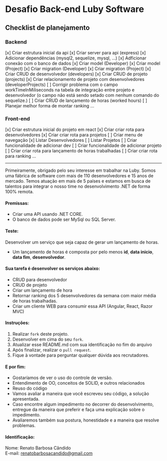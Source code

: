 # Desafio Back-end Luby Software

## Checklist de planejamento

### Backend
[x] Criar estrutura inicial da api
[x] Criar server para api (express)
[x] Adicionar dependências (mysql2, sequelize, mysql, ...)
[x] Adficionar conexão com o banco de dados
[x] Criar model (Developer)
[x] Criar model (Project)
[x] Criar migration (Developer)
[x] Criar migration (Project)
[x] Criar CRUD de desenvolvedor (developers)
[x] Criar CRUD de projeto (projects)
[x] Criar relacionamento de projeto com desenvolvedores (developerProjects)
[ ] Corrigir problema com o campo workTimeInMiliseconds na tabela de integração entre projeto e desenvolvedor (o campo não está sendo setado com nenhum comando do sequelize.)
[ ] Criar CRUD de lançamento de horas (worked hours) 
[ ] Planejar melhor forma de montar ranking
... 

### Front-end

[x] Criar estrutura inicial do projeto em react
[x] Criar criar rota para desenvolvedores
[x] Criar criar rota para projetos
[ ] Criar menu de navegação
[x] Listar Desenvolvedores
[ ] Listar Projetos
[ ] Criar funcionalidade de adicionar dev
[ ] Criar funcionalidade de adicionar projeto
[ ] Criar criar rota para lançamento de horas trabalhadas
[ ] Criar criar rota para ranking
...

-----

Primeiramente, obrigado pelo seu interesse em trabalhar na Luby. Somos uma fábrica de software com mais de 110 desenvolvedores e 15 anos de mercado. Temos atuação em mais de 5 países e estamos em busca de talentos para integrar o nosso time no desenvolvimento .NET de forma 100% remota.

#### Premissas:
- Criar uma API usando .NET CORE.
- O banco de dados pode ser  MySql ou SQL Server.

#### Teste:
Desenvolver um serviço que seja capaz de gerar um lançamento de horas.
- Um lançamento de horas é composta por pelo menos **id**, **data inicio**, **data fim**, **desenvolvedor**.

#### Sua tarefa é desenvolver os serviços abaixo:
- CRUD para desenvolvedor
- CRUD de projeto
- Criar um lançamento de hora
- Retornar ranking dos 5 desenvolvedores da semana com maior média de horas trabalhadas.
- Criar um cliente WEB para consumir essa API (Angular, React, Razor MVC)

#### Instruções:
1. Realizar `fork` deste projeto.
2. Desenvolver em cima do seu `fork`.
3. Atualizar esse README.md com sua identificação no fim do arquivo
4. Após finalizar, realizar o `pull request`.
5. Fique à vontade para perguntar qualquer dúvida aos recrutadores.

#### E por fim:
- Gostaríamos de ver o uso do controle de versão.
- Entendimento de OO, conceitos de SOLID, e outros relacionados
- Reuso do código
- Vamos avaliar a maneira que você escreveu seu código, a solução apresentada.
- Caso encontre algum impedimento no decorrer do desenvolvimento, entregue da maneira que preferir e faça uma explicação sobre o impedimento.
- Avaliaremos também sua postura, honestidade e a maneira que resolve problemas.

#### Identificação:
Nome: Renato Barbosa Cândido <br/>
E-mail: renatobarbosacandido@gmail.com 
